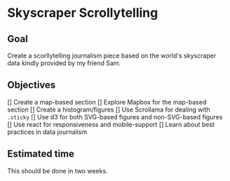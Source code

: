 # Skyscraper Scrollytelling

## Goal
Create a scorllytelling journalism piece based on the world's skyscraper data kindly provided by my friend Sam.

## Objectives
[] Create a map-based section
[] Explore Mapbox for the map-based section
[] Create a histogram/figures
[] Use Scrollama for dealing with `.sticky`
[] Use d3 for both SVG-based figures and non-SVG-based figures
[] Use react for responsiveness and mobile-support
[] Learn about best practices in data journalism

## Estimated time
This should be done in two weeks.
